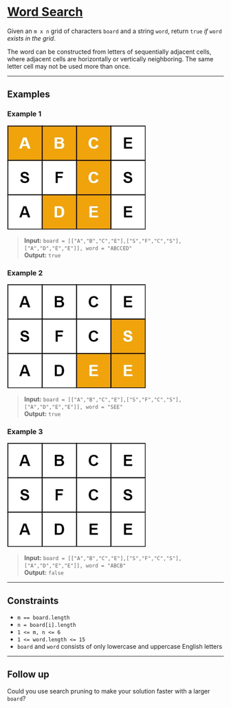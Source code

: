 # [Word Search](https://leetcode.com/problems/word-search/)

Given an `m x n` grid of characters `board` and a string `word`, return `true` *if* `word` *exists in the grid*.

The word can be constructed from letters of sequentially adjacent cells, where adjacent cells are horizontally or vertically neighboring. The same letter cell may not be used more than once.

---

## Examples

### Example 1
![ex1](../../Image/79-1.png)
> **Input:** `board = [["A","B","C","E"],["S","F","C","S"],["A","D","E","E"]], word = "ABCCED"`  
> **Output:** `true`

### Example 2
![ex2](../../Image/79-2.png)
> **Input:** `board = [["A","B","C","E"],["S","F","C","S"],["A","D","E","E"]], word = "SEE"`  
> **Output:** `true`

### Example 3
![ex3](../../Image/79-3.png)
> **Input:** `board = [["A","B","C","E"],["S","F","C","S"],["A","D","E","E"]], word = "ABCB"`  
> **Output:** `false`

---

## Constraints
- `m == board.length`
- `n = board[i].length`
- `1 <= m, n <= 6`
- `1 <= word.length <= 15`
- `board` and `word` consists of only lowercase and uppercase English letters 

---

## Follow up
Could you use search pruning to make your solution faster with a larger `board`?





